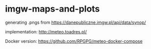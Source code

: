 # imgw-maps-and-plots

generating .pngs from https://danepubliczne.imgw.pl/api/data/synop/


implementation: http://meteo.toadres.pl/


Docker version: https://github.com/RPGPG/meteo-docker-compose
